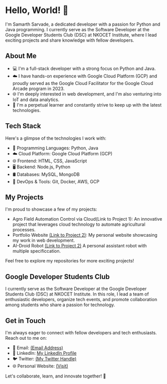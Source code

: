 # Hello, World! 👋

I'm Samarth Sarvade, a dedicated developer with a passion for Python and Java programming. I currently serve as the Software Developer at the Google Developer Students Club (DSC) at NKOCET Institute, where I lead exciting projects and share knowledge with fellow developers.

## About Me

- 💻 I'm a full-stack developer with a strong focus on Python and Java.
- ☁️ I have hands-on experience with Google Cloud Platform (GCP) and proudly served as the Google Cloud Facilitator for the Google Cloud Arcade program in 2023.
- 🌐 I'm deeply interested in web development, and I'm also venturing into IoT and data analytics.
- 🌱 I'm a perpetual learner and constantly strive to keep up with the latest technologies.

## Tech Stack

Here's a glimpse of the technologies I work with:

- 🐍 Programming Languages: Python, Java
- ☁️ Cloud Platform: Google Cloud Platform (GCP)
- 🌐 Frontend: HTML, CSS, JavaScript
- 🖥️ Backend: Node.js, Python
- 🛢️ Databases: MySQL, MongoDB
- 🚀 DevOps & Tools: Git, Docker, AWS, GCP

## My Projects

I'm proud to showcase a few of my projects:

- Agro Field Automation Control via Cloud(Link to Project 1): An innovative project that leverages cloud technology to automate agricultural processes.
- Portfolio Website [(Link to Project 2)](https://samarth-sarvade.pages.dev/): My personal website showcasing my work in web development.
- AI-Droid Robot [(Link to Project 2)](https://samarth-sarvade.pages.dev/assets/airobo.jpg) A personal assistant robot with multiple specificcation.

Feel free to explore my repositories for more exciting projects!

## Google Developer Students Club

I currently serve as the Software Developer at the Google Developer Students Club (DSC) at NKOCET Institute. In this role, I lead a team of enthusiastic developers, organize tech events, and promote collaboration among students who share a passion for technology.

## Get in Touch

I'm always eager to connect with fellow developers and tech enthusiasts. Reach out to me on:

- 📧 Email: [(Email Address)](samsarnucsci2003@gmail.com)
- 💬 LinkedIn: [My LinkedIn Profile](https://www.linkedin.com/in/samarth-sarvade-73963a233/)
- 🐦 Twitter: [(My Twitter Handle)](https://twitter.com/SamarthSarvade)
- 🌐 Personal Website: [(Visit)](https://samarth-sarvade.pages.dev/)

Let's collaborate, learn, and innovate together! 🚀
